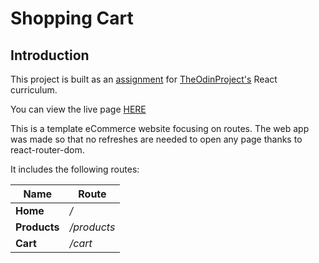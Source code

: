 # Shopping Cart

## Introduction

This project is built as an [assignment](https://www.theodinproject.com/courses/javascript/lessons/shopping-chart) for [TheOdinProject's](https://www.theodinproject.com/) React curriculum.

You can view the live page [HERE](https://clumsynite.github.io/react-shopping-cart/)

This is a template eCommerce website focusing on routes. The web app was made so that no refreshes are needed to open any page thanks to react-router-dom.

It includes the following routes:

| Name         | Route       |
| ------------ | ----------- |
| **Home**     | _/_         |
| **Products** | _/products_ |
| **Cart**     | _/cart_     |
